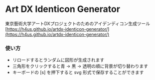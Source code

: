 # Art DX Identicon Generator

東京藝術大学アートDXプロジェクトのためのアイデンディコン生成ツール  
[https://h4us.github.io/artdx-identicon-generator/](https://h4us.github.io/artdx-identicon-generator/)

### 使い方
- リロードするとランダムに図形が生成されます
- 三角形をクリックすると青 -> 黒 -> 透明の順に背景が切り替わります
- キーボードの [s] を押下すると svg 形式で保存することができます